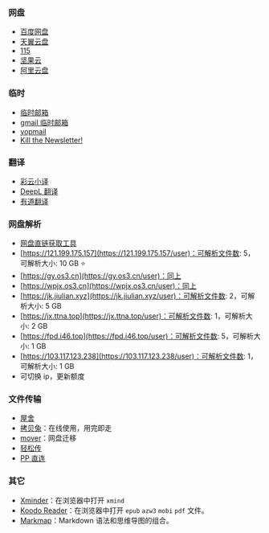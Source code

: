 ### 网盘

- [百度网盘](https://pan.baidu.com/disk/main#/index?category=all)
- [天翼云盘](https://cloud.189.cn/)
- [115](https://115.com/)
- [坚果云](https://www.jianguoyun.com/)
- [阿里云盘](https://www.aliyundrive.com/)

### 临时

- [临时邮箱](https://www.linshiyouxiang.net/)
- [gmail 临时邮箱](https://www.emailnator.com/)
- [yopmail](http://www.yopmail.com/zh/)
- [Kill the Newsletter!](https://kill-the-newsletter.com/)

### 翻译

- [彩云小译](https://fanyi.caiyunapp.com/#/)
- [DeepL 翻译](https://www.deepl.com/translator)
- [有道翻译](https://fanyi.youdao.com/index.html#/)

### 网盘解析

- [网盘直链获取工具](https://link.gimhoy.com/)
- [https://121.199.175.157](https://121.199.175.157/user)：可解析文件数: 5，可解析大小: 10 GB ⭐
- [https://gy.os3.cn](https://gy.os3.cn/user)：同上
- [https://wpjx.os3.cn](https://wpjx.os3.cn/user)：同上
- [https://jk.jiulian.xyz](https://jk.jiulian.xyz/user)：可解析文件数: 2，可解析大小: 5 GB
- [https://jx.ttna.top](https://jx.ttna.top/user)：可解析文件数: 1，可解析大小: 2 GB
- [https://fpd.i46.top](https://fpd.i46.top/user)：可解析文件数: 5，可解析大小: 1 GB
- [https://103.117.123.238](https://103.117.123.238/user)：可解析文件数: 1，可解析大小: 1 GB
- 可切换 ip，更新额度

### 文件传输

- [屋舍](https://www.uhsea.com/)
- [拷贝兔](https://cp.anyknew.com/)：在线使用，用完即走
- [mover](https://app.mover.io/)：网盘迁移
- [轻松传](https://easychuan.cn/)
- [PP 直连](https://www.ppzhilian.com/)

### 其它

- [Xminder](https://xiaojuzi.fun/Xminder/edit.html)：在浏览器中打开 `xmind`
- [Koodo Reader](https://web.koodoreader.com/#/manager/empty)：在浏览器中打开 `epub` `azw3` `mobi` `pdf` 文件。
- [Markmap](https://markmap.js.org/)：Markdown 语法和思维导图的组合。
